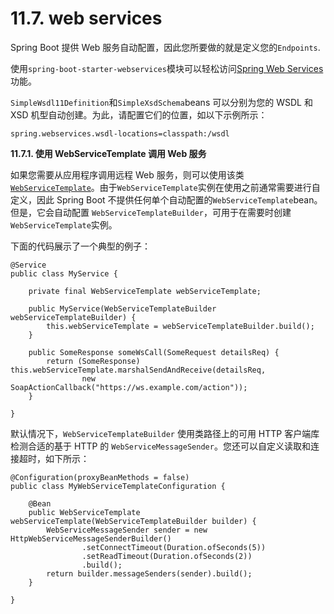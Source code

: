 # 11.7. web services

Spring Boot 提供 Web 服务自动配置，因此您所要做的就是定义您的`Endpoints`.

使用`spring-boot-starter-webservices`模块可以轻松访问[Spring Web Services](https://docs.spring.io/spring-ws/docs/4.0.8/reference/html/)功能。

`SimpleWsdl11Definition`和`SimpleXsdSchema`beans 可以分别为您的 WSDL 和 XSD 机型自动创建。为此，请配置它们的位置，如以下示例所示：

```
spring.webservices.wsdl-locations=classpath:/wsdl
```

**11.7.1. 使用 WebServiceTemplate 调用 Web 服务**

如果您需要从应用程序调用远程 Web 服务，则可以使用该类[`WebServiceTemplate`](https://docs.spring.io/spring-ws/docs/4.0.8/reference/html/#client-web-service-template)。由于`WebServiceTemplate`实例在使用之前通常需要进行自定义，因此 Spring Boot 不提供任何单个自动配置的`WebServiceTemplate`bean。但是，它会自动配置 `WebServiceTemplateBuilder`，可用于在需要时创建`WebServiceTemplate`实例。

下面的代码展示了一个典型的例子：

```
@Service
public class MyService {
​
    private final WebServiceTemplate webServiceTemplate;
​
    public MyService(WebServiceTemplateBuilder webServiceTemplateBuilder) {
        this.webServiceTemplate = webServiceTemplateBuilder.build();
    }
​
    public SomeResponse someWsCall(SomeRequest detailsReq) {
        return (SomeResponse) this.webServiceTemplate.marshalSendAndReceive(detailsReq,
                new SoapActionCallback("https://ws.example.com/action"));
    }
​
}
```

默认情况下，`WebServiceTemplateBuilder` 使用类路径上的可用 HTTP 客户端库检测合适的基于 HTTP 的 `WebServiceMessageSender`。您还可以自定义读取和连接超时，如下所示：

```
@Configuration(proxyBeanMethods = false)
public class MyWebServiceTemplateConfiguration {
​
    @Bean
    public WebServiceTemplate webServiceTemplate(WebServiceTemplateBuilder builder) {
        WebServiceMessageSender sender = new HttpWebServiceMessageSenderBuilder()
                .setConnectTimeout(Duration.ofSeconds(5))
                .setReadTimeout(Duration.ofSeconds(2))
                .build();
        return builder.messageSenders(sender).build();
    }
​
}
```
